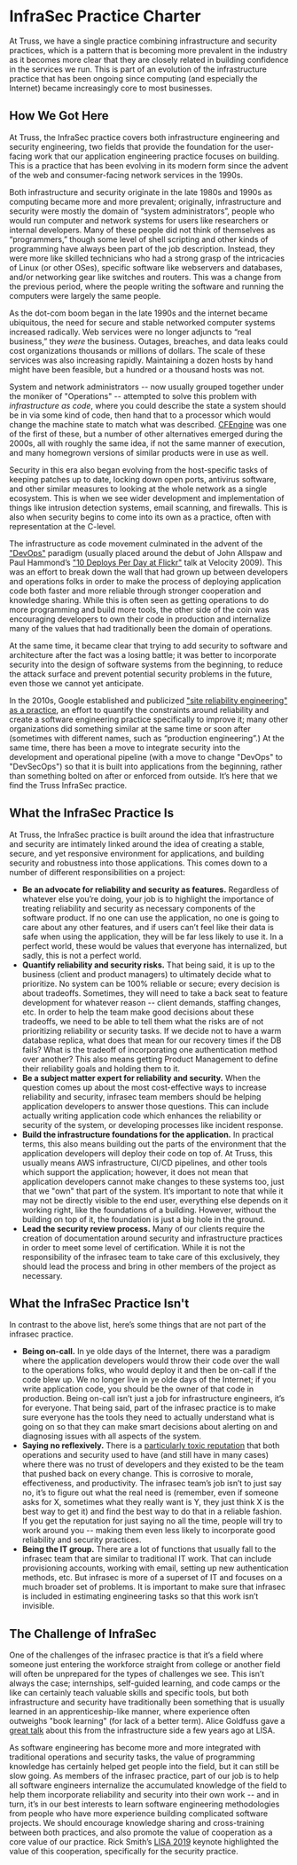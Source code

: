 # InfraSec Practice Charter

At Truss, we have a single practice combining infrastructure and security
practices, which is a pattern that is becoming more prevalent in the
industry as it becomes more clear that they are closely related in
building confidence in the services we run. This is part of an evolution
of the infrastructure practice that has been ongoing since computing
(and especially the Internet) became increasingly core to most businesses.

## How We Got Here

At Truss, the InfraSec practice covers both infrastructure engineering
and security engineering, two fields that provide the foundation for
the user-facing work that our application engineering practice focuses
on building. This is a practice that has been evolving in its modern
form since the advent of the web and consumer-facing network services
in the 1990s.

Both infrastructure and security originate in the late 1980s and 1990s
as computing became more and more prevalent; originally, infrastructure
and security were mostly the domain of “system administrators”, people
who would run computer and network systems for users like researchers
or internal developers. Many of these people did not think of themselves
as “programmers,” though some level of shell scripting and other kinds
of programming have always been part of the job description. Instead,
they were more like skilled technicians who had a strong grasp of the
intricacies of Linux (or other OSes), specific software like webservers
and databases, and/or networking gear like switches and routers. This
was a change from the previous period, where the people writing the
software and running the computers were largely the same people.

As the dot-com boom began in the late 1990s and the internet became
ubiquitous, the need for secure and stable networked computer systems
increased radically. Web services were no longer adjuncts to “real
business,” they *were* the business. Outages, breaches, and data leaks
could cost organizations thousands or millions of dollars. The scale
of these services was also increasing rapidly. Maintaining a dozen
hosts by hand might have been feasible, but a hundred or a thousand
hosts was not.

System and network administrators -- now usually grouped together under
the moniker of "Operations" -- attempted to solve this problem with
*infrastructure as code*, where you could describe the state a system
should be in via some kind of code, then hand that to a processor which
would change the machine state to match what was described.
[CFEngine](https://en.wikipedia.org/wiki/CFEngine) was one of the first
of these, but a number of other alternatives emerged during the 2000s,
all with roughly the same idea, if not the same manner of execution, and
many homegrown versions of similar products were in use as well.

Security in this era also began evolving from the host-specific tasks of
keeping patches up to date, locking down open ports, antivirus software,
and other similar measures to looking at the whole network as a single
ecosystem. This is when we see wider development and implementation of
things like intrusion detection systems, email scanning, and firewalls.
This is also when security begins to come into its own as a practice,
often with representation at the C-level.

The infrastructure as code movement culminated in the advent of the
["DevOps"](https://en.wikipedia.org/wiki/DevOps) paradigm (usually placed
around the debut of John Allspaw and Paul Hammond’s ["10 Deploys Per Day
at Flickr"](https://www.youtube.com/watch?v=LdOe18KhtT4) talk at Velocity
2009). This was an effort to break down the wall that had grown up between
developers and operations folks in order to make the process of deploying
application code both faster and more reliable through stronger
cooperation and knowledge sharing. While this is often seen as getting
operations to do more programming and build more tools, the other side
of the coin was encouraging developers to own their code in production
and internalize many of the values that had traditionally been the
domain of operations.

At the same time, it became clear that trying to add security to software
and architecture after the fact was a losing battle; it was better to
incorporate security into the design of software systems from the
beginning, to reduce the attack surface and prevent potential security
problems in the future, even those we cannot yet anticipate.

In the 2010s, Google established and publicized ["site reliability
engineering" as a practice](https://landing.google.com/sre/books/), an
effort to quantify the constraints around reliability and create a
software engineering practice specifically to improve it; many other
organizations did something similar at the same time or soon after
(sometimes with different names, such as “production engineering”.)
At the same time, there has been a move to integrate security into the
development and operational pipeline (with a move to change "DevOps" to
"DevSecOps") so that it is built into applications from the beginning,
rather than something bolted on after or enforced from outside. It’s
here that we find the Truss InfraSec practice.

## What the InfraSec Practice Is

At Truss, the InfraSec practice is built around the idea that
infrastructure and security are intimately linked around the idea of
creating a stable, secure, and yet responsive environment for applications,
and building security and robustness into those applications. This comes
down to a number of different responsibilities on a project:

- **Be an advocate for reliability and security as features.** Regardless
  of whatever else you’re doing, your job is to highlight the importance
  of treating reliability and security as necessary components of the
  software product. If no one can use the application, no one is going to
  care about any other features, and if users can’t feel like their data
  is safe when using the application, they will be far less likely to use
  it. In a perfect world, these would be values that everyone has
  internalized, but sadly, this is not a perfect world.
- **Quantify reliability and security risks.** That being said, it is up
  to the business (client and product managers) to ultimately decide what
  to prioritize. No system can be 100% reliable or secure; every decision
  is about tradeoffs. Sometimes, they will need to take a back seat to
  feature development for whatever reason -- client demands, staffing
  changes, etc. In order to help the team make good decisions about these
  tradeoffs, we need to be able to tell them what the risks are of not
  prioritizing reliability or security tasks. If we decide not to have a
  warm database replica, what does that mean for our recovery times if
  the DB fails? What is the tradeoff of incorporating one authentication
  method over another? This also means getting Product Management to
  define their reliability goals and holding them to it.
- **Be a subject matter expert for reliability and security.** When the
  question comes up about the most cost-effective ways to increase
  reliability and security, infrasec team members should be helping
  application developers to answer those questions. This can include
  actually writing application code which enhances the reliability or
  security of the system, or developing processes like incident response.
- **Build the infrastructure foundations for the application.** In
  practical terms, this also means building out the parts of the
  environment that the application developers will deploy their code on
  top of. At Truss, this usually means AWS infrastructure, CI/CD pipelines,
  and other tools which support the application; however, it does not mean
  that application developers cannot make changes to these systems too,
  just that we "own" that part of the system. It’s important to note
  that while it may not be directly visible to the end user, everything
  else depends on it working right, like the foundations of a building.
  However, without the building on top of it, the foundation is just a
  big hole in the ground.
- **Lead the security review process.** Many of our clients require the
  creation of documentation around security and infrastructure practices
  in order to meet some level of certification. While it is not the
  responsibility of the infrasec team to take care of this exclusively,
  they should lead the process and bring in other members of the project
  as necessary.

## What the InfraSec Practice Isn't

In contrast to the above list, here’s some things that are not part
of the infrasec practice.

- **Being on-call.** In ye olde days of the Internet, there was a
  paradigm where the application developers would throw their code over
  the wall to the operations folks, who would deploy it and then be
  on-call if the code blew up. We no longer live in ye olde days of the
  Internet; if you write application code, you should be the owner of
  that code in production. Being on-call isn’t just a job for
  infrastructure engineers, it’s for everyone. That being said, part of
  the infrasec practice is to make sure everyone has the tools they need
  to actually understand what is going on so that they can make smart
  decisions about alerting on and diagnosing issues with all aspects of
  the system.
- **Saying no reflexively.** There is a [particularly toxic
  reputation](https://en.wikipedia.org/wiki/Bastard_Operator_From_Hell)
  that both operations and security used to have (and still have in
  many cases) where there was no trust of developers and they existed to
  be the team that pushed back on every change. This is corrosive to
  morale, effectiveness, and productivity. The infrasec team’s job
  isn’t to just say no, it’s to figure out what the real need is
  (remember, even if someone asks for X, sometimes what they really want
  is Y, they just think X is the best way to get it) and find the best
  way to do that in a reliable fashion. If you get the reputation for
  just saying no all the time, people will try to work around you --
  making them even less likely to incorporate good reliability and
  security practices.
- **Being the IT group.** There are a lot of functions that usually fall
  to the infrasec team that are similar to traditional IT work. That can
  include provisioning accounts, working with email, setting up new
  authentication methods, etc. But infrasec is more of a superset of IT
  and focuses on a much broader set of problems. It is important to make
  sure that infrasec is included in estimating engineering tasks so that
  this work isn’t invisible.

## The Challenge of InfraSec

One of the challenges of the infrasec practice is that it’s a field
where someone just entering the workforce straight from college or
another field will often be unprepared for the types of challenges we
see. This isn’t always the case; internships, self-guided learning, and
code camps or the like can certainly teach valuable skills and specific
tools, but both infrastructure and security have traditionally been
something that is usually learned in an apprenticeship-like manner, where
experience often outweighs "book learning" (for lack of a better term).
Alice Goldfuss gave a [great
talk](https://www.usenix.org/conference/lisa16/conference-program/presentation/goldfuss)
about this from the infrastructure side a few years ago at LISA.

As software engineering has become more and more integrated with
traditional operations and security tasks, the value of programming
knowledge has certainly helped get people into the field, but it can
still be slow going. As members of the infrasec practice, part of our
job is to help all software engineers internalize the accumulated
knowledge of the field to help them incorporate reliability and security
into their own work -- and in turn, it’s in our best interests to learn
software engineering methodologies from people who have more experience
building complicated software projects. We should encourage knowledge
sharing and cross-training between both practices, and also promote the
value of cooperation as a core value of our practice. Rick Smith’s [LISA
2019](https://www.usenix.org/conference/lisa19/presentation/smith)
keynote highlighted the value of this cooperation, specifically for the
security practice.
